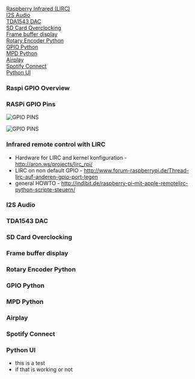 

[Raspberry Infrared (LIRC)](#infrared-remote-control-with-lirc)<br>
[I2S Audio](#i2s-audio)<br>
[TDA1543 DAC](#tda1543-dac)<br> 
[SD Card Overclocking](#sd-card-overclocking)<br> 
[Frame buffer display](#frame-buffer-display)<br>
[Rotary Encoder Python](#rotary-encoder-python)<br>
[GPIO Python](#gpio-python)<br>
[MPD Python](#mpd-python)<br>
[Airplay](#airplay)<br>
[Spotify Connect](#spotify-connect)<br>
[Python UI](#python-ui)<br>

### Raspi GPIO Overview

### RASPi GPIO Pins
![GPIO PINS](https://github.com/thk4711/raspiradio/blob/master/Images/GPIOPINS-RPI.jpg)

![GPIO PINS](https://github.com/thk4711/raspiradio/blob/master/Images/GPIO-BCM-WIRING.png)

### Infrared remote control with LIRC

- Hardware for LIRC and kernel konfiguration - http://aron.ws/projects/lirc_rpi/
- LIRC on non default GPIO - http://www.forum-raspberrypi.de/Thread-lirc-auf-anderen-gpio-port-legen
- general HOWTO - http://indibit.de/raspberry-pi-mit-apple-remotelirc-python-scripte-steuern/

### I2S Audio

### TDA1543 DAC

### SD Card Overclocking

### Frame buffer display

### Rotary Encoder Python

### GPIO Python

### MPD Python

### Airplay

### Spotify Connect

### Python UI

- this is a test
- if that is working or not